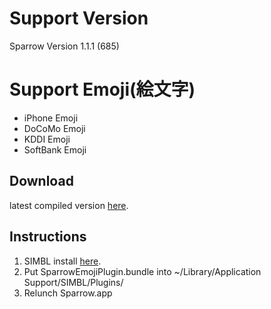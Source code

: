 Support Version
====================
Sparrow Version 1.1.1 (685)

Support Emoji(絵文字)
====================
* iPhone Emoji
* DoCoMo Emoji
* KDDI Emoji
* SoftBank Emoji

Download
-------------------------
latest compiled version [here](https://github.com/downloads/SKAhack/SparrowEmojiPlugin/SparrowEmojiPlugin.zip).

Instructions
-------------------------
1. SIMBL install [here](http://www.culater.net/software/SIMBL/SIMBL.php).
2. Put SparrowEmojiPlugin.bundle into ~/Library/Application Support/SIMBL/Plugins/
3. Relunch Sparrow.app

